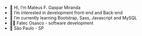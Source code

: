 - 👋 Hi, I’m Mateus F. Gaspar Miranda
- 👀 I’m interested in development front-end and Back-end
- 🌱 I’m currently learning Bootstrap, Sass, Javascript and MySQL
- 👨‍🎓 Fatec Osasco - software development
- 🚩 São Paulo - SP

<!---
MateusFGM/MateusFGM is a ✨ special ✨ repository because its `README.md` (this file) appears on your GitHub profile.
You can click the Preview link to take a look at your changes.
--->
